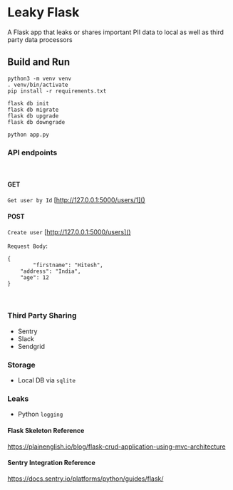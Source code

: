 # Leaky Flask

A Flask app that leaks or shares important PII data to local as well as third party data processors

## Build and Run

```
python3 -m venv venv
. venv/bin/activate
pip install -r requirements.txt

flask db init 
flask db migrate 
flask db upgrade 
flask db downgrade 

python app.py
```

### API endpoints
<br/>

#### GET
`Get user by Id` [http://127.0.0.1:5000/users/1]() 
<br/>

#### POST
`Create user` [http://127.0.0.1:5000/users]() 

`Request Body`:

```
{
        "firstname": "Hitesh",
	"address": "India",
	"age": 12
}
```

<br/>


### Third Party Sharing
 - Sentry
 - Slack
 - Sendgrid

### Storage
 - Local DB via `sqlite`

### Leaks
 - Python `logging`

#### Flask Skeleton Reference
https://plainenglish.io/blog/flask-crud-application-using-mvc-architecture

#### Sentry Integration Reference
https://docs.sentry.io/platforms/python/guides/flask/